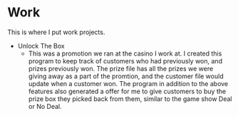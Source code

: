 # Work
This is where I put work projects.

- Unlock The Box
  - This was a promotion we ran at the casino I work at.  I created this program to keep track of customers who had previously won, and prizes previously won.  The prize file has all the prizes we were giving away as a part of the promtion, and the customer file would update when a customer won.  The program in addition to the above features also generated a offer for me to give customers to buy the prize box they picked back from them, similar to the game show Deal or No Deal.
